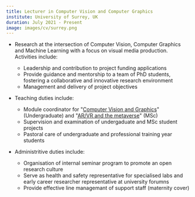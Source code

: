 ```yaml
---
title: Lecturer in Computer Vision and Computer Graphics
institute: University of Surrey, UK
duration: July 2021 - Present
image: images/cv/surrey.png
---
```


- Research at the intersection of Computer Vision, Computer Graphics and Machine Learning with a focus on visual media production. Activities include:
  - Leadership and contribution to project funding applications
  - Provide guidance and mentorship to a team of PhD students, fostering a collaborative and innovative research environment
  - Management and delivery of project objectives
  
- Teaching duties include: 
  - Module coordinator for "<a href="https://catalogue.surrey.ac.uk/2023-4/module/EEE2041" target="_blank">Computer Vision and Graphics</a>" (Undergraduate) and "<a href="https://catalogue.surrey.ac.uk/2023-4/module/EEEM067/SEMR1/1" target="_blank">AR/VR and the metaverse</a>" (MSc)
  - Supervision and examination of undergaduate and MSc student projects
  - Pastoral care of undergraduate and professional training year students
  
- Administritive duties include:
  - Organisation of internal seminar program to promote an open research culture 
  - Serve as health and safety representative for specialised labs and early career researcher representative at university forumns 
  - Provide effective line managemant of support staff (maternity cover)
